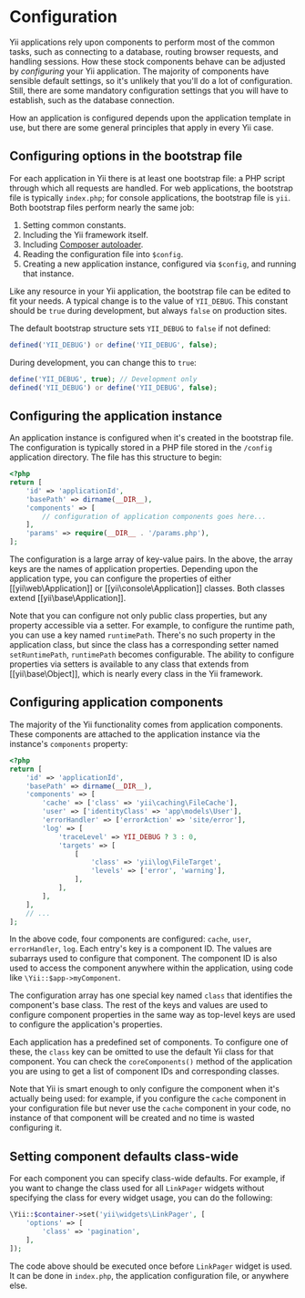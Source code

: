 Configuration
=============

Yii applications rely upon components to perform most of the common tasks, such as connecting to a database, routing browser
requests, and handling sessions. How these stock components behave can be adjusted by *configuring* your Yii application.
The majority of components have sensible default settings, so it's unlikely that you'll do a lot of configuration. Still, there are some mandatory configuration settings that you will have to establish, such as the database connection.

How an application is configured depends upon the application template in use, but there are some general principles that apply in every Yii case.

Configuring options in the bootstrap file
-----------------------------------------

For each application in Yii there is at least one bootstrap file: a PHP script through which all requests are handled. For web applications, the bootstrap file is  typically `index.php`; for
console applications, the bootstrap file is `yii`. Both bootstrap files perform nearly the same job:

1. Setting common constants.
2. Including the Yii framework itself.
3. Including [Composer autoloader](http://getcomposer.org/doc/01-basic-usage.md#autoloading).
4. Reading the configuration file into `$config`.
5. Creating a new application instance, configured via `$config`, and running that instance.

Like any resource in your Yii application, the bootstrap file can be edited to fit your needs. A typical change is to the value of `YII_DEBUG`. This constant should be `true` during development, but always `false` on production sites.

The default bootstrap structure sets `YII_DEBUG` to `false` if not defined:

```php
defined('YII_DEBUG') or define('YII_DEBUG', false);
```

During development, you can change this to `true`:

```php
define('YII_DEBUG', true); // Development only 
defined('YII_DEBUG') or define('YII_DEBUG', false);
```

Configuring the application instance
------------------------------------

An application instance is configured when it's created in the bootstrap file. The configuration is typically
stored in a PHP file stored in the `/config` application directory. The file has this structure to begin:

```php
<?php
return [
	'id' => 'applicationId',
	'basePath' => dirname(__DIR__),
	'components' => [
		// configuration of application components goes here...
	],
	'params' => require(__DIR__ . '/params.php'),
];
```

The configuration is a large array of key-value pairs. In the above, the array keys are the names of application properties. Depending upon the application type, you can configure the properties of
either [[yii\web\Application]] or [[yii\console\Application]] classes. Both classes extend  [[yii\base\Application]].

Note that you can configure not only public class properties, but any property accessible via a setter. For example, to
  configure the runtime path, you can use a key named `runtimePath`. There's no such property in the application class, but
  since the class has a corresponding setter named `setRuntimePath`, `runtimePath` becomes configurable.
  The ability to configure properties via setters is available to any class that extends from [[yii\base\Object]], which is nearly every class in the Yii framework.

Configuring application components
----------------------------------

The majority of the Yii functionality comes from application components. These components are attached to the application instance via the instance's `components` property:

```php
<?php
return [
	'id' => 'applicationId',
	'basePath' => dirname(__DIR__),
	'components' => [
		'cache' => ['class' => 'yii\caching\FileCache'],
		'user' => ['identityClass' => 'app\models\User'],
		'errorHandler' => ['errorAction' => 'site/error'],
		'log' => [
			'traceLevel' => YII_DEBUG ? 3 : 0,
			'targets' => [
				[
					'class' => 'yii\log\FileTarget',
					'levels' => ['error', 'warning'],
				],
			],
		],
	],
	// ...
];
```

In the above code, four components are configured: `cache`, `user`, `errorHandler`, `log`. Each entry's key is a component ID. The values are subarrays used to configure that component. The component ID is also used to access the component anywhere within the application, using code like `\Yii::$app->myComponent`.

The configuration array has one special key named `class` that identifies the component's base class. The rest of the keys and values are used
to configure component properties in the same way as top-level keys are used to configure the application's properties.

Each application has a predefined set of components. To configure one of these, the `class` key can be omitted to use the default Yii class for that component. You can check the `coreComponents()` method of the application you are using
to get a list of component IDs and corresponding classes.

Note that Yii is smart enough to only configure the component when it's actually being used: for example, if you configure the `cache` component in your configuration file but never use the `cache` component in your code, no instance of that component will be created and no time is wasted configuring it.

Setting component defaults class-wide
------------------------------------

For each component you can specify class-wide defaults. For example, if you want to change the class used for all `LinkPager`
widgets without specifying the class for every widget usage, you can do the following:

```php
\Yii::$container->set('yii\widgets\LinkPager', [
    'options' => [
        'class' => 'pagination',
    ],
]);
```

The code above should be executed once before `LinkPager` widget is used. It can be done in `index.php`, the application
configuration file, or anywhere else.
